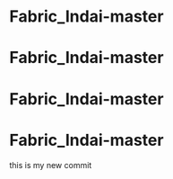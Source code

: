 ﻿# Fabric_Indai-master
# Fabric_Indai-master

# Fabric_Indai-master
# Fabric_Indai-master
this is my new commit

